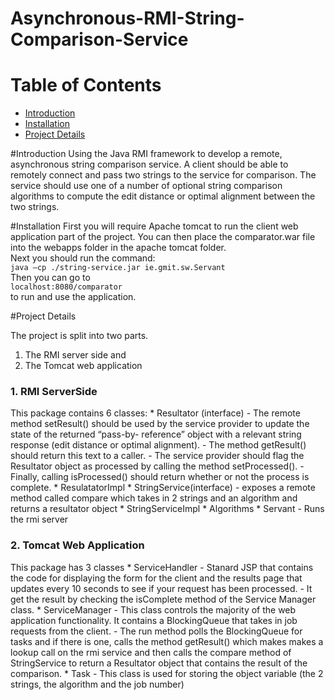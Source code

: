 # Asynchronous-RMI-String-Comparison-Service

# Table of Contents
* [Introduction](#introduction)
* [Installation](#installation)
* [Project Details](#details)

#<a name="introduction"></a>Introduction
Using the Java RMI framework to develop a remote, asynchronous string comparison service. A client should be able to remotely connect and pass two strings to the service for comparison. The service should use one of a number of optional string comparison algorithms to compute the edit distance or optimal alignment between the two strings. <br/>


#<a name="installation"></a>Installation
First you will require Apache tomcat to run the client web application part of the project. You can then place the comparator.war file into the webapps folder in the apache tomcat folder.<br/>
Next you should run the command: <br/>
    `java –cp ./string-service.jar ie.gmit.sw.Servant` <br/>
Then you can go to <br/>`localhost:8080/comparator`<br/> to run and use the application.

#<a name="details"></a>Project Details

The project is split into two parts.
1. The RMI server side and 
2. The Tomcat web application

<h3> 1. RMI ServerSide </h3>
This package contains 6 classes:
 * Resultator (interface) 
   - The remote method setResult() should be used by the service provider to update the state of the returned “pass-by-              reference” object with a relevant string response (edit distance or optimal alignment).
   - The method getResult() should return this text to a caller.
   - The service provider should flag the Resultator object as processed by calling the method setProcessed().
   - Finally, calling isProcessed() should return whether or not the process is complete.
 * ResulatatorImpl
 * StringService(interface)
  -  exposes a remote method called compare which takes in 2 strings and an algorithm and returns a resultator object
 * StringServiceImpl
 * Algorithms
 * Servant 
  - Runs the rmi server

<h3> 2. Tomcat Web Application </h3>
 This package has 3 classes
 * ServiceHandler 
    - Stanard JSP that contains the code for displaying the form for the client and the results page that updates every 10 seconds to see if your request has been processed. 
    - It get the result by checking the isComplete method of the Service Manager class.
 * ServiceManager 
   - This class controls the majority of the web application functionality. It contains a BlockingQueue that takes in job requests from the client.
   - The run method polls the BlockingQueue for tasks and if there is one, calls the method getResult() which makes makes a lookup call on the rmi service and then calls the compare method of StringService to return a Resultator object that contains the result of the comparison.
 * Task - This class is used for storing the object variable (the 2 strings, the algorithm and the job number)
